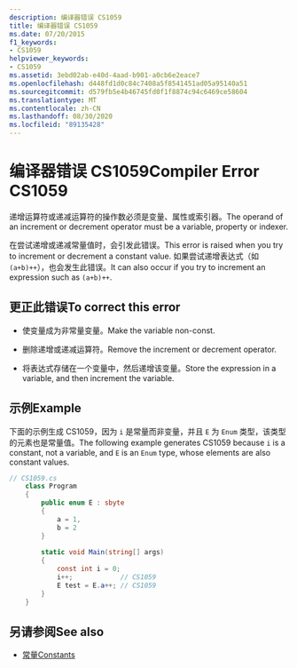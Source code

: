 ```yaml
---
description: 编译器错误 CS1059
title: 编译器错误 CS1059
ms.date: 07/20/2015
f1_keywords:
- CS1059
helpviewer_keywords:
- CS1059
ms.assetid: 3ebd02ab-e40d-4aad-b901-a0cb6e2eace7
ms.openlocfilehash: d448fd1d0c84c7408a5f8541451ad05a95140a51
ms.sourcegitcommit: d579fb5e4b46745fd0f1f8874c94c6469ce58604
ms.translationtype: MT
ms.contentlocale: zh-CN
ms.lasthandoff: 08/30/2020
ms.locfileid: "89135428"
---
```

# <a name="compiler-error-cs1059"></a><span data-ttu-id="2e9e1-103">编译器错误 CS1059</span><span class="sxs-lookup"><span data-stu-id="2e9e1-103">Compiler Error CS1059</span></span>
<span data-ttu-id="2e9e1-104">递增运算符或递减运算符的操作数必须是变量、属性或索引器。</span><span class="sxs-lookup"><span data-stu-id="2e9e1-104">The operand of an increment or decrement operator must be a variable, property or indexer.</span></span>  
  
 <span data-ttu-id="2e9e1-105">在尝试递增或递减常量值时，会引发此错误。</span><span class="sxs-lookup"><span data-stu-id="2e9e1-105">This error is raised when you try to increment or decrement a constant value.</span></span> <span data-ttu-id="2e9e1-106">如果尝试递增表达式（如 `(a+b)++`），也会发生此错误。</span><span class="sxs-lookup"><span data-stu-id="2e9e1-106">It can also occur if you try to increment an expression such as `(a+b)++`.</span></span>  
  
## <a name="to-correct-this-error"></a><span data-ttu-id="2e9e1-107">更正此错误</span><span class="sxs-lookup"><span data-stu-id="2e9e1-107">To correct this error</span></span>  
  
- <span data-ttu-id="2e9e1-108">使变量成为非常量变量。</span><span class="sxs-lookup"><span data-stu-id="2e9e1-108">Make the variable non-const.</span></span>  
  
- <span data-ttu-id="2e9e1-109">删除递增或递减运算符。</span><span class="sxs-lookup"><span data-stu-id="2e9e1-109">Remove the increment or decrement operator.</span></span>  
  
- <span data-ttu-id="2e9e1-110">将表达式存储在一个变量中，然后递增该变量。</span><span class="sxs-lookup"><span data-stu-id="2e9e1-110">Store the expression in a variable, and then increment the variable.</span></span>  
  
## <a name="example"></a><span data-ttu-id="2e9e1-111">示例</span><span class="sxs-lookup"><span data-stu-id="2e9e1-111">Example</span></span>  
 <span data-ttu-id="2e9e1-112">下面的示例生成 CS1059，因为 `i` 是常量而非变量，并且 `E` 为 `Enum` 类型，该类型的元素也是常量值。</span><span class="sxs-lookup"><span data-stu-id="2e9e1-112">The following example generates CS1059 because `i` is a constant, not a variable, and `E` is an `Enum` type, whose elements are also constant values.</span></span>  
  
```csharp  
// CS1059.cs  
    class Program  
    {  
        public enum E : sbyte  
        {  
            a = 1,  
            b = 2  
        }  
  
        static void Main(string[] args)  
        {  
            const int i = 0;  
            i++;            // CS1059  
            E test = E.a++; // CS1059  
        }  
    }  
```  
  
## <a name="see-also"></a><span data-ttu-id="2e9e1-113">另请参阅</span><span class="sxs-lookup"><span data-stu-id="2e9e1-113">See also</span></span>

- [<span data-ttu-id="2e9e1-114">常量</span><span class="sxs-lookup"><span data-stu-id="2e9e1-114">Constants</span></span>](../programming-guide/classes-and-structs/constants.md)
